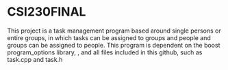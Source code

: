 # CSI230FINAL

This project is a task management program based around single persons or entire groups, in which tasks can be assigned to groups and
people and groups can be assigned to people.
This program is dependent on the boost program_options library, , and all files  included in this github, such as task.cpp and task.h
